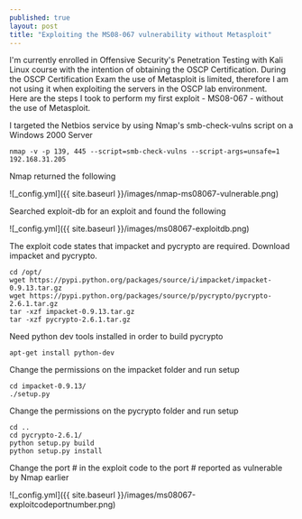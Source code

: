 ```yaml
---
published: true
layout: post
title: "Exploiting the MS08-067 vulnerability without Metasploit"
---
```










I'm currently enrolled in Offensive Security's Penetration Testing with Kali Linux course with the intention of obtaining the OSCP Certification.  During the OSCP Certification Exam the use of Metasploit is limited, therefore I am not using it when exploiting the servers in the OSCP lab environment.  
Here are the steps I took to perform my first exploit - MS08-067 - without the use of Metasploit.

I targeted the Netbios service by using Nmap's smb-check-vulns script on a Windows 2000 Server

	nmap -v -p 139, 445 --script=smb-check-vulns --script-args=unsafe=1 192.168.31.205

Nmap returned the following

![_config.yml]({{ site.baseurl }}/images/nmap-ms08067-vulnerable.png)

Searched exploit-db for an exploit and found the following

![_config.yml]({{ site.baseurl }}/images/ms08067-exploitdb.png)

The exploit code states that impacket and pycrypto are required.  Download impacket and pycrypto.

	cd /opt/
    wget https://pypi.python.org/packages/source/i/impacket/impacket-0.9.13.tar.gz
    wget https://pypi.python.org/packages/source/p/pycrypto/pycrypto-2.6.1.tar.gz
    tar -xzf impacket-0.9.13.tar.gz
    tar -xzf pycrypto-2.6.1.tar.gz
 
Need python dev tools installed in order to build pycrypto

	apt-get install python-dev
    
Change the permissions on the impacket folder and run setup

    cd impacket-0.9.13/
	./setup.py

Change the permissions on the pycrypto folder and run setup

	cd ..
    cd pycrypto-2.6.1/ 
	python setup.py build
    python setup.py install
    
Change the port # in the exploit code to the port # reported as vulnerable by Nmap earlier

![_config.yml]({{ site.baseurl }}/images/ms08067-exploitcodeportnumber.png)



